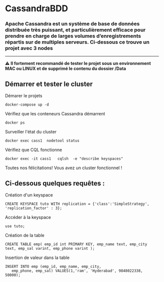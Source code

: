 # CassandraBDD

### Apache Cassandra est un système de base de données distribuée très puissant, et particulièrement efficace pour prendre en charge de larges volumes d’enregistrements répartis sur de multiples serveurs. Ci-dessous ce trouve un projet avec 3 nodes
----------------------------
:warning: **Il fortement recommandé de tester le projet sous un environnement MAC ou LINUX et de supprimé le contenu du dossier /Data**


## Démarrer et tester le cluster

Démarer le projets

```console
docker-compose up -d
```
Vérifiez que les conteneurs Cassandra démarrent

```console
docker ps
```
Surveiller l'état du cluster


```console
docker exec cass1  nodetool status
```
Vérifiez que CQL fonctionne

```console
docker exec -it cass1   cqlsh  -e "describe keyspaces"
```

Toutes nos félicitations! Vous avez un cluster fonctionnel !


## Ci-dessous quelques requêtes :
Création d'un keyspace
```console
CREATE KEYSPACE tuto WITH replication = {'class':'SimpleStrategy', 'replication_factor' : 3};
```
Accéder à la keyspace
```console
use tuto;
```
Création de la table
```console
CREATE TABLE emp( emp_id int PRIMARY KEY, emp_name text, emp_city text, emp_sal varint, emp_phone varint );
```
Insertion de valeur dans la table
```console
INSERT INTO emp (emp_id, emp_name, emp_city,
   emp_phone, emp_sal) VALUES(1,'ram', 'Hyderabad', 9848022338, 50000);
```
